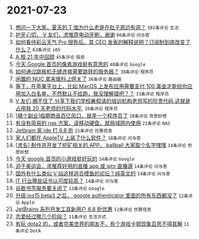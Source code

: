# 2021-07-23

1. [想问一下大家，夏天的 T 恤为什么老是在肚子周边有洞？](https://www.v2ex.com/t/791197) `102条评论` `生活`
1. [护牙心切， V 友们，求推荐电动牙刷，谢谢](https://www.v2ex.com/t/791259) `66条评论` `问与答`
1. [如何看待彩云天气 Pro 限免后，其 CEO 发表的解释说明？订阅制到底改变了什么？](https://www.v2ex.com/t/791275) `63条评论` `iOS`
1. [A 股 21 年中回顾](https://www.v2ex.com/t/791271) `45条评论` `投资`
1. [今天 Google 首页的像素游戏挺有意思的](https://www.v2ex.com/t/791225) `40条评论` `Google`
1. [如何通过跳板机无缝连接需要跳转的服务器？](https://www.v2ex.com/t/791209) `38条评论` `程序员`
1. [闲置的 NUC 拿来做科*上*网关了](https://www.v2ex.com/t/791221) `36条评论` `路由器`
1. [等下，在苹果平台上，比如 MacOS 上发布应用需要支付 100 美金才能给你应用加入白名单，不然默认不给跑，我没理解错吧？？](https://www.v2ex.com/t/791227) `33条评论` `程序员`
1. [V 友们,绷不住了,分享下我们学校暑假请的培训机构老师写的珍贵代码,这就是占用我 20 天老师的代码水平,](https://www.v2ex.com/t/791348) `28条评论` `程序员`
1. [[搞个副业]临期商品百亿风口，就差一个程序员了](https://www.v2ex.com/t/791325) `28条评论` `奇思妙想`
1. [有没有简易的 nas 方案，读移动硬盘，就局域网内使用](https://www.v2ex.com/t/791311) `22条评论` `NAS`
1. [Jetbrain 家 ide 打 6.8 折](https://www.v2ex.com/t/791203) `21条评论` `优惠信息`
1. [家人们都在 AppleTV 上装了什么软件？](https://www.v2ex.com/t/791269) `18条评论` `问与答`
1. [[求名] 制作并开发了挖矿相关的 APP， ballball 大家取个名字嘿嘿](https://www.v2ex.com/t/791321) `14条评论` `奇思妙想`
1. [今天 google 首页的小游戏挺好玩的](https://www.v2ex.com/t/791268) `14条评论` `Google`
1. [迫于奥运会，求推荐好用的直播 app 或 iptv 直播源](https://www.v2ex.com/t/791246) `14条评论` `问与答`
1. [国外有什么类似 V 站这样适合摸鱼的论坛？纯英文的](https://www.v2ex.com/t/791245) `14条评论` `问与答`
1. [IT 行业哪些证书认可度较高？](https://www.v2ex.com/t/791211) `14条评论` `问与答`
1. [谷歌书签服务要关闭了](https://www.v2ex.com/t/791286) `13条评论` `Google`
1. [升级 ios15 beta3 之后， google authenticator 里面的所有东西都没了](https://www.v2ex.com/t/791260) `12条评论` `Apple`
1. [JetBrains 系列开发工具新用户 6.8 折优惠](https://www.v2ex.com/t/791206) `12条评论` `优惠信息`
1. [恋爱经过哪几个阶段？](https://www.v2ex.com/t/791349) `11条评论` `生活方式`
1. [有玩 dota2 的，或者完美世界的朋友不，有个游戏卡顿现象百思不得其解](https://www.v2ex.com/t/791345) `11条评论` `DotA`
